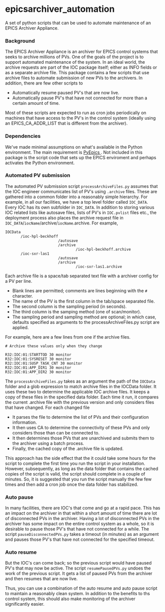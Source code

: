 # epicsarchiver_automation
A set of python scripts that can be used to automate maintenance of an EPICS Archiver Appliance.

### Background
The EPICS Archiver Appliance is an archiver for EPICS control systems that seeks to archive millions of PVs.
One of the goals of the project is to support automated maintenance of the system.
In an ideal world, the archive requests are part of the IOC package itself; either as INFO fields or as a separate archive file.
This package contains a few scripts that use archive files to automate submission of new PVs to the archivers. 
In addition, there are few other scripts to
- Automatically resume paused PV's that are now live.
- Automatically pause PV's that have not connected for more than a certain amount of time.


Most of these scripts are expected to run as cron jobs periodically on machines that have access to the PV's in the control system (ideally using an EPICS_CA_ADDR_LIST that is different from the archiver).

### Dependencies
We've made minimal assumptions on what's available in the Python environment.
The main requirement is [ PyEpics ](http://cars9.uchicago.edu/software/python/pyepics/). 
Not included in this package is the script code that sets up the EPICS enviroment and perhaps activates the Python environment.

### Automated PV submission
The automated PV submission script `processArchiveFiles.py` assumes that the IOC engineer communicates list of PV's using `.archive` files. 
These are gathered into a common folder into a reasonably simple hierarchy. 
For example, in all our facilities, we have a top level folder called `IOC_DATA`.
Every IOC has its own subfolder in `IOC_DATA`.
In addition to storing various IOC related lists like autosave files, lists of PV's in `IOC.pvlist` files etc., the deployment process also places the archive request file in `IOC_DATA`/`iocName`/archive/`iocName`.archive. For example, 
```
IOCData
       /ioc-hpl-beckhoff
                        /autosave
                        /archive
                                /ioc-hpl-beckhoff.archive
       /ioc-sxr-las1
                        /autosave
                        /archive
                                /ioc-sxr-las1.archive
```
Each archive file is a space/tab separated text file with a archiver config for a PV per line. 
* Blank lines are permitted; comments are lines beginning with the `#` character.
* The name of the PV is the first column in the tab/space separated file. 
* The second column is the sampling period (in seconds).
* The third column is the samping method (one of scan/monitor).
* The sampling period and sampling method are optional; in which case, defaults specified as arguments to the processArchiveFiles.py script are applied.

For example, here are a few lines from one if the archive files.

```
# Archive these values only when they change

R32:IOC:01:STARTTOD 30 monitor
R32:IOC:01:SYSRESET 30 monitor 
R32:IOC:01:SUSP_TASK_CNT 30 monitor 
R32:IOC:01:APP_DIR1 30 monitor 
R32:IOC:01:APP_DIR2 30 monitor 
```

The `processArchiveFiles.py` takes as an argument the path of the `IOCData` folder and a glob expression to match archive files in the IOCData folder. 
It uses these two to determine the applicable IOC archive files. 
It keeps a copy of these files in the specified data folder. 
Each time it run, it compares the current .archive file with the previous version and only considers files that have changed.
For each changed file
* It parses the file to determine the list of PVs and their configuration information.
* It then uses CA to determine the connectivity of these PVs and only considers those than can be connected to.
* It then determines those PVs that are unarchived and submits them to the archiver using a batch process.
* Finally, the cached copy of the .archive file is updated.

This approach has the side effect that the it could take some hours for the script to complete the first time you run the script in your installation.
However, subsequently, as long as the data folder that contains the cached copies of the script is valid, the script should complete in a couple of minutes.
So, it is suggested that you run the script manually the few few times and then add a cron job once the data folder has stabilized.

### Auto pause
In many facilities, there are IOC's that come and go at a rapid pace. 
This has an impact on the archiver in that within a short amount of time there are lot of disconnected PVs in the archiver. 
Having a lot of disconnected PVs in the archiver has some impact on the entire control system as a whole, so it is desirable to pause those PV's that have not connected for a while. 
The script `pauseDisconnectedPVs.py` takes a timeout (in minutes) as an argument and pauses those PV's that have not connected for the specified timeout. 

### Auto resume
But the IOC's can come back; so the previous script would have paused PV's that may now be active.
The script `resumePausedPVs.py` undoes the work of the previous script.
It gets a list of paused PVs from the archiver and then resumes that are now live.

Thus, you can use a combination of the auto resume and auto pause script to maintain a reasonably clean system.
In addition to the benefits to ths control system, this should also make monitoring of the archiver significantly easier.












